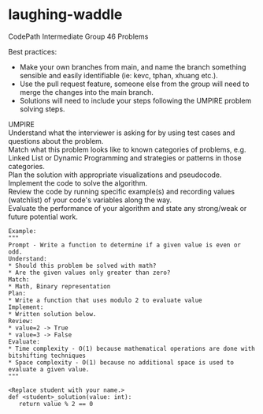 # laughing-waddle
CodePath Intermediate Group 46 Problems

Best practices:
* Make your own branches from main, and name the branch something sensible and easily identifiable (ie: kevc, tphan, xhuang etc.).
* Use the pull request feature, someone else from the group will need to merge the changes into the main branch.
* Solutions will need to include your steps following the UMPIRE problem solving steps.

UMPIRE  
Understand what the interviewer is asking for by using test cases and questions about the problem.  
Match what this problem looks like to known categories of problems, e.g. Linked List or Dynamic Programming and strategies or patterns in those categories.  
Plan the solution with appropriate visualizations and pseudocode.  
Implement the code to solve the algorithm.  
Review the code by running specific example(s) and recording values (watchlist) of your code's variables along the way.  
Evaluate the performance of your algorithm and state any strong/weak or future potential work.  

```
Example:
"""
Prompt - Write a function to determine if a given value is even or odd.  
Understand:   
* Should this problem be solved with math?
* Are the given values only greater than zero?
Match:  
* Math, Binary representation
Plan:  
* Write a function that uses modulo 2 to evaluate value
Implement:  
* Written solution below.
Review:  
* value=2 -> True
* value=3 -> False
Evaluate:  
* Time complexity - O(1) because mathematical operations are done with bitshifting techniques
* Space complexity - O(1) because no additional space is used to evaluate a given value.
"""
```

```
<Replace student with your name.>
def <student>_solution(value: int):
   return value % 2 == 0
```
